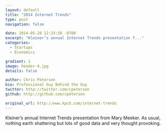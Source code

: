 ```yaml
---
layout: default
title: "2014 Internet Trends"
type: post
navigation: false

date: 2014-05-28 12:33:58 -0700
excerpt: "Kleiner’s annual Internet Trends presentation f..."
categories:
  - Startups
  - Economics

gradient: 1
image: header-4.jpg
details: false

author: Chris Petersen
bio: Professional Guy Behind the Guy
twitter: http://twitter.com/cpetersen
github: http://github.com/cpetersen

original_url: http://www.kpcb.com/internet-trends
---
```



Kleiner’s annual Internet Trends presentation from Mary Meeker. As usual, nothing earth shattering but lots of good data and very thought provoking.

